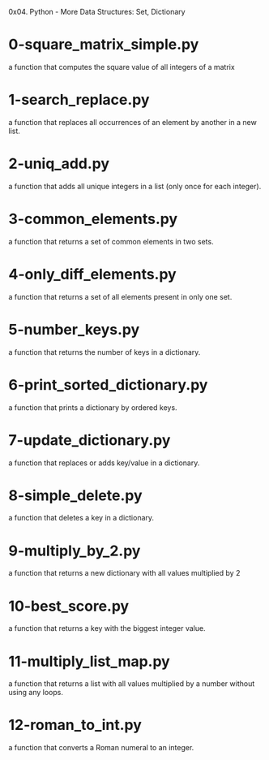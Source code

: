 0x04. Python - More Data Structures: Set, Dictionary

# 0-square_matrix_simple.py
a function that computes the square value of all integers of a matrix

# 1-search_replace.py
a function that replaces all occurrences of an element by another in a new list.

# 2-uniq_add.py
a function that adds all unique integers in a list (only once for each integer).

# 3-common_elements.py
a function that returns a set of common elements in two sets.

# 4-only_diff_elements.py
a function that returns a set of all elements present in only one set.

# 5-number_keys.py
a function that returns the number of keys in a dictionary.

# 6-print_sorted_dictionary.py
a function that prints a dictionary by ordered keys.

# 7-update_dictionary.py
a function that replaces or adds key/value in a dictionary.

# 8-simple_delete.py
a function that deletes a key in a dictionary.

# 9-multiply_by_2.py
a function that returns a new dictionary with all values multiplied by 2

# 10-best_score.py
a function that returns a key with the biggest integer value.

# 11-multiply_list_map.py
a function that returns a list with all values multiplied by a number without using any loops.

# 12-roman_to_int.py
a function that converts a Roman numeral to an integer.
